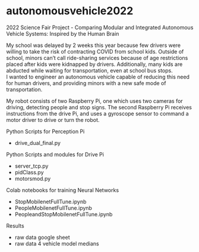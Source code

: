 # autonomousvehicle2022
2022 Science Fair Project - Comparing Modular and Integrated Autonomous Vehicle Systems: Inspired by the Human Brain

My school was delayed by 2 weeks this year because few drivers were willing to take the risk of contracting COVID from school kids. 
Outside of school, minors can’t call ride-sharing services because of age restrictions placed after kids were kidnapped by drivers. 
Additionally, many kids are abducted while waiting for transportation, even at school bus stops.  
I wanted to engineer an autonomous vehicle capable of reducing this need for human drivers, and providing minors with a new safe mode of transportation.

My robot consists of two Raspberry Pi, one which uses two cameras for driving, detecting people and stop signs.
The second Raspberry Pi receives instructions from the drive Pi, and uses a gyroscope sensor to command a motor driver to drive or turn the robot.

Python Scripts for Perception Pi
- drive_dual_final.py

Python Scripts and modules for Drive Pi
- server_tcp.py
- pidClass.py
- motorsmod.py

Colab notebooks for training Neural Networks
- StopMobilenetFullTune.ipynb
- PeopleMobilenetFullTune.ipynb
- PeopleandStopMobilenetFullTune.ipynb

Results
- raw data google sheet
- raw data 4 vehicle model medians
